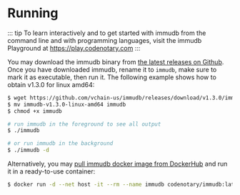 # Running

::: tip
To learn interactively and to get started with immudb from the command line and with programming languages, visit the immudb Playground at <https://play.codenotary.com>
:::

<WrappedSection>

You may download the immudb binary from [the latest releases on Github](https://github.com/codenotary/immudb/releases/latest). Once you have downloaded immudb, rename it to `immudb`, make sure to mark it as executable, then run it. The following example shows how to obtain v1.3.0 for linux amd64:

```bash
$ wget https://github.com/vchain-us/immudb/releases/download/v1.3.0/immudb-v1.3.0-linux-amd64
$ mv immudb-v1.3.0-linux-amd64 immudb
$ chmod +x immudb

# run immudb in the foreground to see all output
$ ./immudb

# or run immudb in the background
$ ./immudb -d
```

Alternatively, you may [pull immudb docker image from DockerHub](https://hub.docker.com/r/codenotary/immudb) and run it in a ready-to-use container:

```bash
$ docker run -d --net host -it --rm --name immudb codenotary/immudb:latest
```

</WrappedSection>

